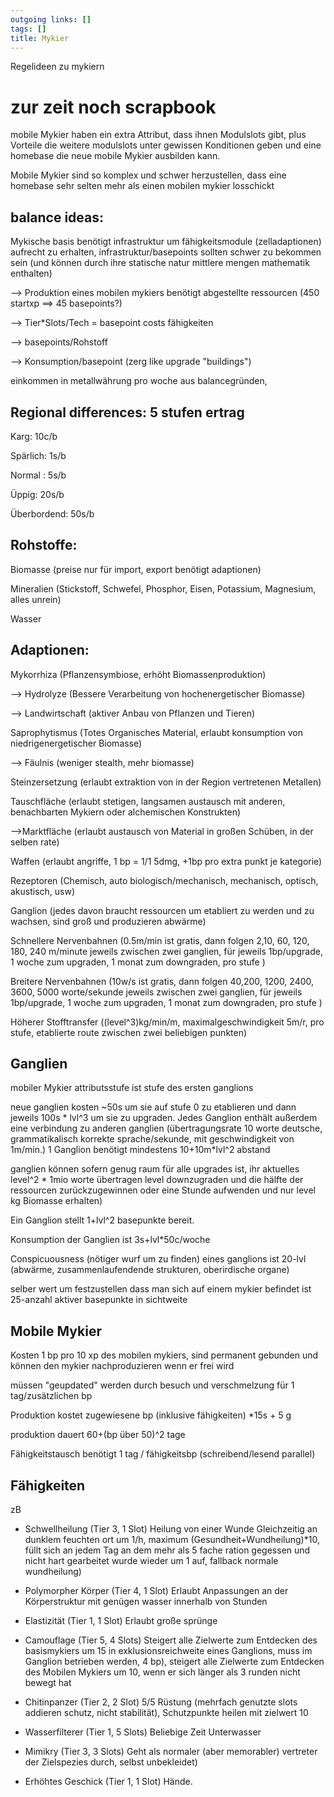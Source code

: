 ```yaml
---
outgoing links: []
tags: []
title: Mykier
---
```

Regelideen zu mykiern

# zur zeit noch scrapbook

mobile Mykier haben ein extra Attribut, dass ihnen Modulslots gibt, plus Vorteile die weitere modulslots unter gewissen Konditionen geben und eine homebase die neue mobile Mykier ausbilden kann.  

Mobile Mykier sind so komplex und schwer herzustellen, dass eine homebase sehr selten mehr als einen mobilen mykier losschickt  

## balance ideas:

Mykische basis benötigt infrastruktur um fähigkeitsmodule (zelladaptionen) aufrecht zu erhalten, infrastruktur/basepoints sollten schwer zu bekommen sein (und können durch ihre statische natur mittlere mengen mathematik enthalten)  

--> Produktion eines mobilen mykiers benötigt abgestellte ressourcen (450 startxp ==> 45 basepoints?)  

--> Tier*Slots/Tech = basepoint costs fähigkeiten  

--> basepoints/Rohstoff  

--> Konsumption/basepoint (zerg like upgrade "buildings")  



einkommen in metallwährung pro woche aus balancegründen,   

  

## Regional differences: 5 stufen ertrag   



Karg: 10c/b    

Spärlich: 1s/b  

Normal : 5s/b  

Üppig: 20s/b  

Überbordend: 50s/b  

  

## Rohstoffe:   

Biomasse (preise nur für import, export benötigt adaptionen)  

Mineralien (Stickstoff, Schwefel, Phosphor, Eisen, Potassium, Magnesium, alles unrein)  

Wasser  

  

## Adaptionen:  

Mykorrhiza (Pflanzensymbiose, erhöht Biomassenproduktion)  

--> Hydrolyze (Bessere Verarbeitung von hochenergetischer Biomasse)  

--> Landwirtschaft (aktiver Anbau von Pflanzen und Tieren)

Saprophytismus (Totes Organisches Material, erlaubt konsumption von niedrigenergetischer Biomasse)  

--> Fäulnis (weniger stealth, mehr biomasse)

Steinzersetzung (erlaubt extraktion von in der Region vertretenen Metallen)  

Tauschfläche (erlaubt stetigen, langsamen austausch mit anderen, benachbarten Mykiern oder alchemischen Konstrukten)  

-->Marktfläche (erlaubt austausch von Material in großen Schüben, in der selben rate)  

Waffen (erlaubt angriffe, 1 bp = 1/1 5dmg, +1bp pro extra punkt je kategorie)

Rezeptoren (Chemisch, auto biologisch/mechanisch, mechanisch, optisch, akustisch, usw)  

Ganglion (jedes davon braucht ressourcen um etabliert zu werden und zu wachsen, sind groß und produzieren abwärme) 

Schnellere Nervenbahnen (0.5m/min ist gratis, dann folgen 2,10, 60, 120, 180, 240 m/minute jeweils zwischen zwei ganglien, für jeweils 1bp/upgrade, 1 woche zum upgraden, 1 monat zum downgraden, pro stufe )

Breitere Nervenbahnen (10w/s ist gratis, dann folgen 40,200, 1200, 2400, 3600, 5000 worte/sekunde jeweils zwischen zwei ganglien, für jeweils 1bp/upgrade, 1 woche zum upgraden, 1 monat zum downgraden, pro stufe )

Höherer Stofftransfer ((level^3)kg/min/m, maximalgeschwindigkeit 5m/r, pro stufe, etablierte route zwischen zwei beliebigen punkten)







## Ganglien  



mobiler Mykier attributsstufe ist stufe des ersten ganglions  

neue ganglien kosten ~50s um sie auf stufe 0 zu etablieren und dann jeweils 100s * lvl^3 um sie zu upgraden. Jedes Ganglion enthält außerdem eine verbindung zu anderen ganglien (übertragungsrate 10 worte deutsche, grammatikalisch korrekte sprache/sekunde, mit geschwindigkeit von 1m/min.) 1 Ganglion benötigt mindestens 10+10m*lvl^2 abstand   

ganglien können sofern genug raum für alle upgrades ist, ihr aktuelles level^2 * 1mio worte übertragen level downzugraden und die hälfte der ressourcen zurückzugewinnen oder eine Stunde aufwenden und nur level kg Biomasse erhalten)   

Ein Ganglion stellt 1+lvl^2 basepunkte bereit.    

Konsumption der Ganglien ist 3s+lvl*50c/woche    

Conspicuousness (nötiger wurf um zu finden) eines ganglions ist 20-lvl (abwärme, zusammenlaufendende strukturen, oberirdische organe)  

selber wert um festzustellen dass man sich auf einem mykier befindet ist 25-anzahl aktiver basepunkte in sichtweite  



## Mobile Mykier

Kosten 1 bp pro 10 xp des mobilen mykiers, sind permanent gebunden und können den mykier nachproduzieren wenn er frei wird    

müssen "geupdated" werden durch besuch und verschmelzung für 1 tag/zusätzlichen bp  

Produktion kostet zugewiesene bp (inklusive fähigkeiten) *15s + 5 g    

produktion dauert 60+(bp über 50)^2 tage  

Fähigkeitstausch benötigt 1 tag / fähigkeitsbp (schreibend/lesend parallel)  

  



## Fähigkeiten

zB  



* Schwellheilung (Tier 3, 1 Slot) Heilung von einer Wunde Gleichzeitig an dunklem feuchten ort um 1/h, maximum (Gesundheit+Wundheilung)*10, füllt sich an jedem Tag an dem mehr als 5 fache ration gegessen und nicht hart gearbeitet wurde wieder um 1 auf, fallback normale wundheilung)  

* Polymorpher Körper (Tier 4, 1 Slot) Erlaubt Anpassungen an der Körperstruktur mit genügen wasser innerhalb von Stunden  

* Elastizität (Tier 1, 1 Slot) Erlaubt große sprünge

* Camouflage (Tier 5, 4 Slots) Steigert alle Zielwerte zum Entdecken des basismykiers um 15 in exklusionsreichweite eines Ganglions, muss im Ganglion betrieben werden, 4 bp), steigert alle Zielwerte zum Entdecken des Mobilen Mykiers um 10, wenn er sich länger als 3 runden nicht bewegt hat  

* Chitinpanzer (Tier 2, 2 Slot) 5/5 Rüstung (mehrfach genutzte slots addieren schutz, nicht stabilität), Schutzpunkte heilen mit zielwert 10

* Wasserfilterer (Tier 1, 5 Slots) Beliebige Zeit Unterwasser

* Mimikry (Tier 3, 3 Slots) Geht als normaler (aber memorabler) vertreter der Zielspezies durch, selbst unbekleidet)

* Erhöhtes Geschick (Tier 1, 1 Slot) Hände.



